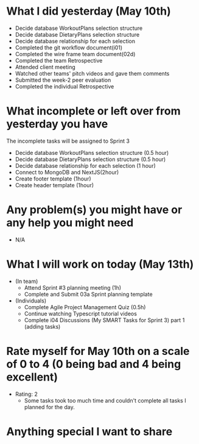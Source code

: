 # What I did yesterday (May 10th)

-   Decide database WorkoutPlans selection structure
-   Decide database DietaryPlans selection structure
-   Decide database relationship for each selection
-   Completed the git workflow document(i01)
-   Completed the wire frame team document(02d)
-   Completed the team Retrospective
-   Attended client meeting
-   Watched other teams' pitch videos and gave them comments
-   Submitted the week-2 peer evaluation
-   Completed the individual Retrospective

# What incomplete or left over from yesterday you have

The incomplete tasks will be assigned to Sprint 3

-   Decide database WorkoutPlans selection structure (0.5 hour)
-   Decide database DietaryPlans selection structure (0.5 hour)
-   Decide database relationship for each selection (1 hour)
-   Connect to MongoDB and NextJS(2hour)
-   Create footer template (1hour)
-   Create header template (1hour)

# Any problem(s) you might have or any help you might need

-   N/A

# What I will work on today (May 13th)

-   (In team)
    -   Attend Sprint #3 planning meeting (1h)
    -   Complete and Submit 03a Sprint planning template
-   (Individuals)
    -   Complete Agile Project Management Quiz (0.5h)
    -   Continue watching Typescript tutorial videos
    -   Complete i04 Discussions (My SMART Tasks for Sprint 3) part 1 (adding tasks)

# Rate myself for May 10th on a scale of 0 to 4 (0 being bad and 4 being excellent)

-   Rating: 2
    -   Some tasks took too much time and couldn't complete all tasks I planned for the day.

# Anything special I want to share
